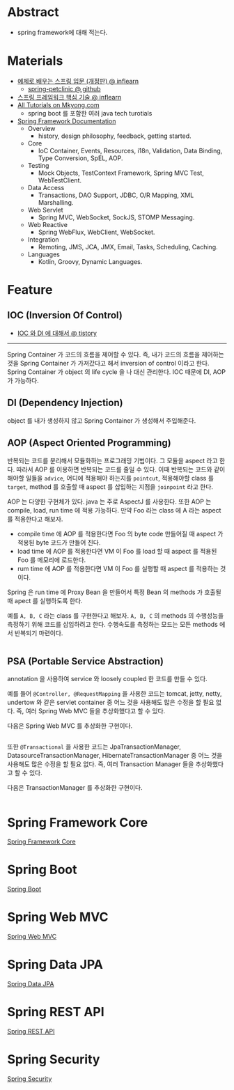# Abstract

- spring framework에 대해 적는다.

# Materials

- [예제로 배우는 스프링 입문 (개정판) @ inflearn](https://www.inflearn.com/course/spring_revised_edition#)
  - [spring-petclinic @ github](https://github.com/spring-projects/spring-petclinic)
- [스프링 프레임워크 핵심 기술 @ inflearn](https://www.inflearn.com/course/spring-framework_core/dashboard)
- [All Tutorials on Mkyong.com](https://www.mkyong.com/tutorials/spring-boot-tutorials/)
  - spring boot 를 포함한 여러 java tech turotials 
- [Spring Framework Documentation](https://docs.spring.io/spring/docs/current/spring-framework-reference/)
  - Overview	
    - history, design philosophy, feedback, getting started.
  - Core	
    - IoC Container, Events, Resources, i18n, Validation, Data Binding, Type Conversion, SpEL, AOP.
  - Testing	
    - Mock Objects, TestContext Framework, Spring MVC Test, WebTestClient.
  - Data Access	
    - Transactions, DAO Support, JDBC, O/R Mapping, XML Marshalling.
  - Web Servlet	
    - Spring MVC, WebSocket, SockJS, STOMP Messaging.
  - Web Reactive	
    - Spring WebFlux, WebClient, WebSocket.
  - Integration	
    - Remoting, JMS, JCA, JMX, Email, Tasks, Scheduling, Caching.
  - Languages	
    - Kotlin, Groovy, Dynamic Languages.

# Feature

## IOC (Inversion Of Control)

* [IOC 와 DI 에 대해서 @ tistory](https://mo-world.tistory.com/entry/IOC%EC%99%80-DI-%EC%97%90-%EB%8C%80%ED%95%98%EC%97%AC-%EC%8A%A4%ED%94%84%EB%A7%81-%EA%B0%9C%EB%85%90-%EC%9D%B4%ED%95%B4%ED%95%98%EA%B8%B0-%EC%89%BD%EA%B2%8C-%EC%84%A4%EB%AA%85)

----

Spring Container 가 코드의 흐름을 제어할 수 있다. 즉, 내가 코드의 흐름을 제어하는 것을
Spring Container 가 가져갔다고 해서 inversion of control 이라고 한다.
Spring Container 가 object 의 life cycle 을 나 대신 관리한다. 
IOC 때문에 DI, AOP 가 가능하다.

## DI (Dependency Injection)

object 를 내가 생성하지 않고 Spring Container 가 생성해서 주입해준다.

## AOP (Aspect Oriented Programming)

반복되는 코드를 분리해서 모듈화하는 프로그래밍 기법이다. 그 모듈을 aspect 라고 한다. 따라서 AOP 를 이용하면 반복되는 코드를 줄일 수 있다. 이때 반복되는 코드와 같이 해야할 일들을 `advice`, 어디에 적용해야 하는지를 `pointcut`, 적용해야할 class 를 `target`, method 를 호출할 때 aspect 를 삽입하는 지점을 `joinpoint` 라고 한다. 

AOP 는 다양한 구현체가 있다. java 는 주로 AspectJ 를 사용한다. 또한 AOP 는 compile, load, run time 에 적용 가능하다. 만약 Foo 라는 class 에 A 라는 aspect 를 적용한다고 해보자. 

* compile time 에 AOP 를 적용한다면 Foo 의 byte code 만들어질 때 aspect 가 적용된 byte 코드가 만들어 진다.
* load time 에 AOP 를 적용한다면 VM 이 Foo 를 load 할 때 aspect 를 적용된 Foo 를 메모리에 로드한다.
* rum time 에 AOP 를 적용한다면 VM 이 Foo 를 실행할 때 aspect 를 적용하는 것이다.

Spring 은 run time 에 Proxy Bean 을 만들어서 특정 Bean 의 methods 가 호출될 때 apect 를 실행하도록 한다.

예를 `A, B, C` 라는 class 를 구현한다고 해보자. `A, B, C` 의 methods 의 수행성능을 측정하기 위해 코드를 삽입하려고 한다. 수행속도를 측정하는 모드는 모든 methods 에서 반복되기 마련이다.

```java
```

## PSA (Portable Service Abstraction)

annotation 을 사용하여 service 와 loosely coupled 한 코드를 만들 수 있다.

예를 들어 `@Controller, @RequestMapping` 을 사용한 코드는 tomcat, jetty, netty, undertow 와 같은 servlet container 중 어느 것을 사용해도 많은 수정을 할 필요 없다. 즉, 여러 Spring Web MVC 들을 추상화했다고 할 수 있다.

다음은 Spring Web MVC 를 추상화한 구현이다.

```java
```

또한 `@Transactional` 을 사용한 코드는 JpaTransactionManager, DatasourceTransactionManager, HibernateTransactionManager 중 어느 것을 사용해도 많은 수정을 할 필요 없다. 즉, 여러 Transaction Manager 들을 추상화했다고 할 수 있다.

다음은 TransactionManager 를 추상화한 구현이다.

```java
```

# Spring Framework Core

[Spring Framework Core](SpringFrameworkCore.md)

# Spring Boot

[Spring Boot](SpringBoot.md)

# Spring Web MVC

[Spring Web MVC](SpringWebMvc.md)

# Spring Data JPA

[Spring Data JPA](SpringDataJpa.md)

# Spring REST API

[Spring REST API](SpringRestApi.md)

# Spring Security

[Spring Security](SpringSecurity.md)

